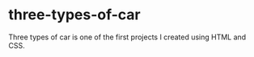# three-types-of-car
Three types of car is one of the first projects I created using HTML and CSS. 
